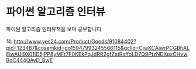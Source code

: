 # 파이썬 알고리즘 인터뷰
파이썬 알고리즘 인터뷰책을 보며 공부합니다  

책: http://www.yes24.com/Product/Goods/91084402?pid=123487&cosemkid=go15947993245566115&gclid=CjwKCAjwrPCGBhALEiwAUl9X01ID5jPP8yMFr7F0KEkPqJdRR2gfZatRsffoLD7Q9PtzNDXpzCHvwBoC444QAvD_BwE
